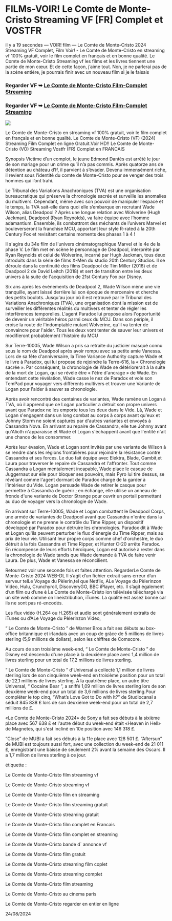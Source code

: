 # FILMs-VOIR! Le Comte de Monte-Cristo Streaming VF [FR] Complet et VOSTFR

il y a 19 secondes — VOIR! film — Le Comte de Monte-Cristo 2024 Streaming VF Complet, Film Voir! - Le Comte de Monte-Cristo en streaming vf 100% gratuit, voir le film complet en français et en bonne qualité. Le Comte de Monte-Cristo Streaming vf les films et les livres tiennent une partie de mon cœur. Et de cette façon, j’aime tout. Non, je ne parlerai pas de la scène entière, je pourrais finir avec un nouveau film si je le faisais

### Regarder VF ➥ [Le Comte de Monte-Cristo Film-Complet Streaming](https://t.co/LtPG6ePOiM)

### Regarder VF ➥ [Le Comte de Monte-Cristo Film-Complet Streaming](https://t.co/LtPG6ePOiM)

<p dir="auto"><a href="https://t.co/LtPG6ePOiM" title="BLURAY" rel="nofollow"><img src="https://i.imgur.com/jhNGoEt.gif" style="max-width: 100%;"></a></p>

Le Comte de Monte-Cristo en streaming vf 100% gratuit, voir le film complet en français et en bonne qualité. Le Comte de Monte-Cristo (VF) (2024) Streaming Film Complet en ligne Gratuit.Voir HD!! Le Comte de Monte-Cristo (VO) Streaming Vostfr (FR) Complet en FRANCAIS

Synopsis Victime d’un complot, le jeune Edmond Dantès est arrêté le jour de son mariage pour un crime qu’il n’a pas commis. Après quatorze ans de détention au château d’If, il parvient à s’évader. Devenu immensément riche, il revient sous l’identité du comte de Monte-Cristo pour se venger des trois hommes qui l’ont trahi.

Le Tribunal des Variations Anachroniques (TVA) est une organisation bureaucratique qui préserve la chronologie sacrée et surveille les anomalies du multivers. Cependant, même avec son pouvoir de manipuler l’espace et le temps, la TVA sait-elle dans quoi elle s’embarque en recrutant Wade Wilson, alias Deadpool ? Après une longue relation avec Wolverine (Hugh Jackman), Deadpool (Ryan Reynolds), va faire équipe avec l’homme adamantium. Ensemble, ils combattront des méchants de l’univers Marvel et bouleverseront la franchise MCU, apportant leur style R-rated à la 20th Century Fox et revisitant certains moments des phases 1 à 4 !

Il s'agira du 34e film de l'univers cinématographique Marvel et le 4e de la phase V. Le film met en scène le personnage de Deadpool, interprété par Ryan Reynolds et celui de Wolverine, incarné par Hugh Jackman, tous deux introduits dans la série de films X-Men du studio 20th Century Studios. Il se déroule dans la continuité des films Deadpool de Tim Miller (2016) et de Deadpool 2 de David Leitch (2018) et sert de transition entre les deux univers à la suite de l'acquisition de 21st Century Fox par Disney.

Six ans après les événements de Deadpool 2, Wade Wilson mène une vie tranquille, ayant laissé derrière lui son époque de mercenaire et cherche des petits boulots. Jusqu'au jour où il est retrouvé par le Tribunal des Variations Anachroniques (TVA), une organisation dont la mission est de surveiller les différentes réalités du multivers et tenter de régler les interférences temporelles. L'agent Paradox lui propose alors l'opportunité de devenir un véritable héros parmi ceux du MCU. Dans son périple, il croise la route de l'indomptable mutant Wolverine, qu'il va tenter de convaincre pour l'aider. Tous les deux vont tenter de sauver leur univers et modifieront probablement l'histoire du MCU

Sur Terre-10005, Wade Wilson a pris sa retraite du justicier masqué connu sous le nom de Deadpool après avoir rompu avec sa petite amie Vanessa. Lors de sa fête d'anniversaire, la Time Variance Authority capture Wade et le livre à Paradox, qui lui propose de rejoindre la Terre-616, la « Chronologie sacrée ». Par conséquent, la chronologie de Wade se détériorerait à la suite de la mort de Logan, qui se révèle être « l'être d'ancrage » de Wade. En entendant cette révélation, Wade casse le nez de Paradox et vole son TemPad pour voyager vers différents multivers et trouver une Variante de Logan pour l'aider à sauver sa chronologie.

Après avoir rencontré des centaines de variantes, Wade ramène un Logan à TVA, où il apprend que ce Logan particulier a détruit son propre univers avant que Paradox ne les emporte tous les deux dans le Vide. Là, Wade et Logan s'engagent dans un long combat au corps à corps avant qu'eux et Johnny Storm ne soient capturés par d'autres variantes et envoyés à Cassandra Nova. En arrivant au repaire de Cassandra, elle tue Johnny avant qu'Alioth n'apparaisse et Wade et Logan s'échappent avant que l'entité n'ait une chance de les consommer.

Après leur évasion, Wade et Logan sont invités par une variante de Wilson à se rendre dans les régions frontalières pour rejoindre la résistance contre Cassandra et ses forces. Le duo fait équipe avec Elektra, Blade, Gambit,et Laura pour traverser le repaire de Cassandra et l'affronter. Tout comme Cassandra a Logan mentalement incapable, Wade place le casque de Juggernaut sur elle pour bloquer ses pouvoirs, mais Pyro lui tire dessus, se révélant comme l'agent dormant de Paradox chargé de la garder à l'intérieur du Vide. Logan persuade Wade de retirer le casque pour permettre à Cassandra de guérir ; en échange, elle utilise un anneau de fronde d'une variante de Doctor Strange pour ouvrir un portail permettant au duo de voyager vers la chronologie de Wade.

En arrivant sur Terre-10005, Wade et Logan combattent le Deadpool Corps, une armée de variantes de Deadpool avant que Cassandra n'entre dans la chronologie et ne prenne le contrôle du Time Ripper, un dispositif développé par Paradox pour détruire les chronologies. Paradox dit à Wade et Logan qu'ils peuvent perturber le flux d'énergie du Time Ripper, mais au prix de leur vie. Utilisant leur propre corps comme chef d'orchestre, le duo détruit à la fois Cassandra et Time Ripper, et Hunter C-20 arrête Paradox. En récompense de leurs efforts héroïques, Logan est autorisé à rester dans la chronologie de Wade tandis que Wade demande à TVA de faire venir Laura. De plus, Wade et Vanessa se réconcilient.

Retournez voir une seconde fois et faites attention. RegarderLe Comte de Monte-Cristo 2024 WEB-DL Il s’agit d’un fichier extrait sans erreur d’un serveur telLe Voyage du Pèlerin,tel que Netflix, ALe Voyage du Pèlerinzon Video, Hulu, Crunchyroll, DiscoveryGO, BBC iPlayer, etc. Il s’agit également d’un film ou d’une é Le Comte de Monte-Cristo ion télévisée téléchargé via un site web comme on lineistribution, iTunes. La qualité est assez bonne car ils ne sont pas ré-encodés.

Les flux vidéo (H.264 ou H.265) et audio sont généralement extraits de iTunes ou d’ALe Voyage du Pèlerinzon Video,

“ Le Comte de Monte-Cristo ” de Warner Bros a fait ses débuts au box-office britannique et irlandais avec un coup de grâce de 5 millions de livres sterling (5,9 millions de dollars), selon les chiffres de Comscore.

Au cours de son troisième week-end, “ Le Comte de Monte-Cristo ” de Disney est descendu d'une place à la deuxième place avec 1,4 million de livres sterling pour un total de 17,2 millions de livres sterling.

“ Le Comte de Monte-Cristo ” d'Universal a collecté 1,1 million de livres sterling lors de son cinquième week-end en troisième position pour un total de 22,1 millions de livres sterling. À la quatrième place, un autre titre Universal, “ Cocaine Bear ”, a sniffé 1,09 million de livres sterling lors de son deuxième week-end pour un total de 3,6 millions de livres sterling.Pour compléter le top cinq, “What’s Love Got to Do with It?” de Studiocanal a séduit 845 838 £ lors de son deuxième week-end pour un total de 2,7 millions de £.

«Le Comte de Monte-Cristo 2024» de Sony a fait ses débuts à la sixième place avec 567 638 £ et l'autre début du week-end était «Heaven in Hell» de Magnetes, qui s'est incliné en 10e position avec 146 318 £.

“Close” de MUBI a fait ses débuts à la 11e place avec 128 501 £. “Aftersun” de MUBI est toujours aussi fort, avec une collection du week-end de 21 011 £, enregistrant une baisse de seulement 2% avant la semaine des Oscars. Il a 1,7 million de livres sterling à ce jour.

étiquette :

Le Comte de Monte-Cristo film streaming vf

Le Comte de Monte-Cristo streaming vf

Le Comte de Monte-Cristo film en streaming

Le Comte de Monte-Cristo film streaming gratuit

Le Comte de Monte-Cristo streaming gratuit

Le Comte de Monte-Cristo film complet en Francais

Le Comte de Monte-Cristo film complet en streaming

Le Comte de Monte-Cristo bande d` annonce vf

Le Comte de Monte-Cristo film gratuit

Le Comte de Monte-Cristo streaming film coplet

Le Comte de Monte-Cristo streaming complet

Le Comte de Monte-Cristo film streaming

Le Comte de Monte-Cristo au cinema paris

Le Comte de Monte-Cristo regarder en entier en ligne

24/08/2024
